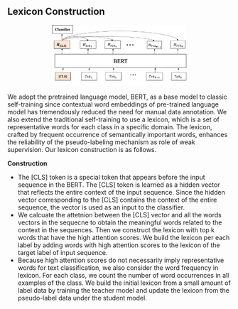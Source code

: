 Lexicon Construction
-----------------------------------------
<p align="center">
<img src="/asset/lexicon_construction.png" width="60%" height="40%"></img>
</p>

We adopt the pretrained language model, BERT, as a base model to classic self-training since contextual word embeddings of pre-trained language model has tremendously reduced the need for manual data annotation. We also extend the traditional self-training to use a lexicon, which is a set of representative words for each class in a specific domain.
The lexicon, crafted by frequent occurrence of semantically important words, enhances the reliability of the pseudo-labeling mechanism as role of weak supervision. Our lexicon construction is as follows. 

 <b>Construction</b>
- The [CLS] token is a special token that appears before the input sequence in the BERT. The [CLS] token is learned as a hidden vector that reflects the entire context of the input sequence. Since the hidden vector corresponding to the [CLS] contains the context of the entire sequence, the vector is used as an input to the classifier.
- We calcuate the attetnion between the [CLS] vector and all the words vectors in the sequecne to obtain the meaningful words related to the context in the sequences. Then we construct the lexicon with top k words that have the high attention scores. We build the lexicon per each label by adding words with high attention scores to the lexicon of the target label of input sequence. 
- Because high attention scores do not necessarily imply representative words for text classification, we also consider the word frequency in lexicon. For each class, we count the number of word occurrences in all examples of the class. We build the initial lexicon from a small amount of label data by training the teacher model and update the lexicon from the pseudo-label data under the student model.
